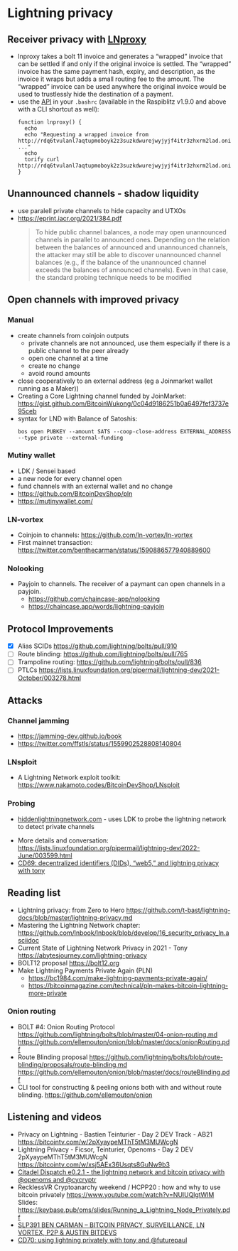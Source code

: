 # Lightning privacy

## Receiver privacy with [LNproxy](http://lnproxy.org/)
* lnproxy takes a bolt 11 invoice and generates a “wrapped” invoice that can be settled if and only if the original invoice is settled. The “wrapped” invoice has the same payment hash, expiry, and description, as the invoice it wraps but adds a small routing fee to the amount. The “wrapped” invoice can be used anywhere the original invoice would be used to trustlessly hide the destination of a payment.
* use the [API](http://lnproxy.org/doc) in your `.bashrc` (available in the Raspiblitz v1.9.0 and above with a CLI shortcut as well):
  ```
  function lnproxy() {
    echo
    echo "Requesting a wrapped invoice from http://rdq6tvulanl7aqtupmoboyk2z3suzkdwurejwyjyjf4itr3zhxrm2lad.onion ..."
    echo
    torify curl http://rdq6tvulanl7aqtupmoboyk2z3suzkdwurejwyjyjf4itr3zhxrm2lad.onion/api/${1}
  }
  ```

## Unannounced channels - shadow liquidity
* use paralell private channels to hide capacity and UTXOs
* <https://eprint.iacr.org/2021/384.pdf>
  > To hide public channel balances, a node may open
unannounced channels in parallel to announced ones. Depending on the relation
between the balances of announced and unannounced channels, the attacker may
still be able to discover unannounced channel balances (e.g., if the balance of
the unannounced channel exceeds the balances of announced channels). Even in
that case, the standard probing technique needs to be modified


## Open channels with improved privacy
### Manual
* create channels from coinjoin outputs
  * private channels are not announced, use them especially if there is a public channel to the peer already
  * open one channel at a time
  * create no change
  * avoid round amounts
* close cooperatively to an external address (eg a Joinmarket wallet running as a Maker))
* Creating a Core Lightning channel funded by JoinMarket: <https://gist.github.com/BitcoinWukong/0c04d9186251b0a6497fef3737e95ceb>
* syntax for LND with Balance of Satoshis:
  ```
  bos open PUBKEY --amount SATS --coop-close-address EXTERNAL_ADDRESS --type private --external-funding
  ```
### Mutiny wallet
- LDK / Sensei based
- a new node for every channel open
- fund channels with an external wallet and no change
- <https://github.com/BitcoinDevShop/pln>
- <https://mutinywallet.com/>

### LN-vortex
- Coinjoin to channels: <https://github.com/ln-vortex/ln-vortex>
- First mainnet transaction: <https://twitter.com/benthecarman/status/1590886577940889600>

### Nolooking
- Payjoin to channels. The receiver of a paymant can open channels in a payjoin.
  * <https://github.com/chaincase-app/nolooking>
  * <https://chaincase.app/words/lightning-payjoin>

## Protocol Improvements
- [x] Alias SCIDs <https://github.com/lightning/bolts/pull/910>
- [ ] Route blinding: <https://github.com/lightning/bolts/pull/765>
- [ ] Trampoline routing: <https://github.com/lightning/bolts/pull/836>
- [ ] PTLCs <https://lists.linuxfoundation.org/pipermail/lightning-dev/2021-October/003278.html>

## Attacks
### Channel jamming
* <https://jamming-dev.github.io/book>
* <https://twitter.com/ffstls/status/1559902528808140804>
### LNsploit
* A Lightning Network exploit toolkit: <https://www.nakamoto.codes/BitcoinDevShop/LNsploit>

### Probing
- [hiddenlightningnetwork.com](https://github.com/BitcoinDevShop/hidden-lightning-network) - uses LDK to probe the lightning network to detect private channels 
* More details and conversation: <https://lists.linuxfoundation.org/pipermail/lightning-dev/2022-June/003599.html>
* [CD69: decentralized identifiers (DIDs), “web5,” and lightning privacy with tony](https://citadeldispatch.com/cd69/)

## Reading list
* Lightning privacy: from Zero to Hero <https://github.com/t-bast/lightning-docs/blob/master/lightning-privacy.md>
* Mastering the Lightning Network chapter: <https://github.com/lnbook/lnbook/blob/develop/16_security_privacy_ln.asciidoc>
* Current State of Lightning Network Privacy in 2021 - Tony <https://abytesjourney.com/lightning-privacy>
* BOLT12 proposal <https://bolt12.org>
* Make Lightning Payments Private Again (PLN)
    * <https://bc1984.com/make-lightning-payments-private-again/>
    * <https://bitcoinmagazine.com/technical/pln-makes-bitcoin-lightning-more-private>

### Onion routing
* BOLT #4: Onion Routing Protocol https://github.com/lightning/bolts/blob/master/04-onion-routing.md
https://github.com/ellemouton/onion/blob/master/docs/onionRouting.pdf
* Route Blinding proposal https://github.com/lightning/bolts/blob/route-blinding/proposals/route-blinding.md
https://github.com/ellemouton/onion/blob/master/docs/routeBlinding.pdf
* CLI tool for constructing & peeling onions both with and without route blinding. https://github.com/ellemouton/onion

## Listening and videos
* Privacy on Lightning - Bastien Teinturier - Day 2 DEV Track - AB21 <https://bitcointv.com/w/2pXyaypeMThT5tM3MUWcgN>
* Lightning Privacy - Ficsor, Teinturier, Openoms - Day 2 DEV 2pXyaypeMThT5tM3MUWcgN
<https://bitcointv.com/w/xsj5AEx36Usqts8GuNw9b3>
* [Citadel Dispatch e0.2.1 - the lightning network and bitcoin privacy with @openoms and @cycryptr](https://citadeldispatch.com/cd21/)
* RecklessVR Cryptoanarchy weekend / HCPP20 : how and why to use bitcoin privately <https://www.youtube.com/watch?v=NUlUQlgtWlM>
Slides: <https://keybase.pub/oms/slides/Running_a_Lightning_Node_Privately.pdf>
* [SLP391 BEN CARMAN – BITCOIN PRIVACY, SURVEILLANCE, LN VORTEX, P2P & AUSTIN BITDEVS](https://stephanlivera.com/episode/391/)
* [CD70: using lightning privately with tony and @futurepaul](https://citadeldispatch.com/cd70/)